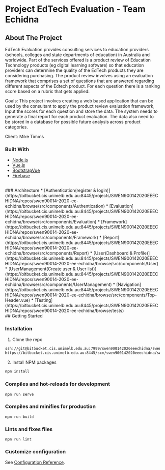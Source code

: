 # Project EdTech Evaluation - Team Echidna

<!-- ABOUT THE PROJECT -->
## About The Project
EdTech Evaluation provides consulting services to education providers (schools, colleges and state departments of education) in Australia and worldwide. Part of the services offered is a product review of Education Technology products (eg digital learning software) so that education providers can determine the quality of the EdTech products they are considering purchasing. The product review involves using an evaluation framework that comprises a set of questions that are answered regarding different aspects of the Edtech product. For each question there is a ranking score based on a rubric that gets applied.

Goals: This project involves creating a web based application that can be used by the consultant to apply the product review evaluation framework, Input the scores for each question and store the data. The system needs to generate a final report for each product evaluation. The data also need to be stored in a database for possible future analysis across product categories. 

Client: Mike Timms

### Built With
* [Node.js](https://nodejs.org/en/)
* [Vue.js](https://vuejs.org/)
* [BootstrapVue](https://bootstrap-vue.org/)
* [Firebase](https://firebase.google.com/)

<br>
### Architecture
* [Authentication(register & login)](https://bitbucket.cis.unimelb.edu.au:8445/projects/SWEN900142020EEECHIDNA/repos/swen90014-2020-ee-echidna/browse/src/components/Authentication)
* [Evaluation](https://bitbucket.cis.unimelb.edu.au:8445/projects/SWEN900142020EEECHIDNA/repos/swen90014-2020-ee-echidna/browse/src/components/Evaluation)
* [Framework](https://bitbucket.cis.unimelb.edu.au:8445/projects/SWEN900142020EEECHIDNA/repos/swen90014-2020-ee-echidna/browse/src/components/Framework)
* [Report](https://bitbucket.cis.unimelb.edu.au:8445/projects/SWEN900142020EEECHIDNA/repos/swen90014-2020-ee-echidna/browse/src/components/Report)
* [User(Dashboard & Profile)](https://bitbucket.cis.unimelb.edu.au:8445/projects/SWEN900142020EEECHIDNA/repos/swen90014-2020-ee-echidna/browse/src/components/User)
* [UserManagement(Create user & User list)](https://bitbucket.cis.unimelb.edu.au:8445/projects/SWEN900142020EEECHIDNA/repos/swen90014-2020-ee-echidna/browse/src/components/UserManagement)
* [Navigation](https://bitbucket.cis.unimelb.edu.au:8445/projects/SWEN900142020EEECHIDNA/repos/swen90014-2020-ee-echidna/browse/src/components/Top-Header.vue)
* [Testing](https://bitbucket.cis.unimelb.edu.au:8445/projects/SWEN900142020EEECHIDNA/repos/swen90014-2020-ee-echidna/browse/tests)

<br>
<!-- GETTING STARTED -->
## Getting Started

### Installation
1. Clone the repo
```sh
ssh://git@bitbucket.cis.unimelb.edu.au:7999/swen900142020eeechidna/swen90014-2020-ee-echidna.git
https://bitbucket.cis.unimelb.edu.au:8445/scm/swen900142020eeechidna/swen90014-2020-ee-echidna.git
```
2. Install NPM packages
```sh
npm install
```

### Compiles and hot-reloads for development
```
npm run serve
```

### Compiles and minifies for production
```
npm run build
```

### Lints and fixes files
```
npm run lint
```

### Customize configuration
See [Configuration Reference](https://cli.vuejs.org/config/).


